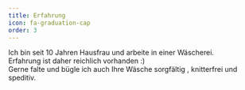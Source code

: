 ```yaml
---
title: Erfahrung
icon: fa-graduation-cap
order: 3
---
```


Ich bin seit 10 Jahren Hausfrau und arbeite in einer Wäscherei.  
Erfahrung ist daher reichlich vorhanden :)  
Gerne falte und bügle ich auch Ihre Wäsche sorgfältig , knitterfrei und speditiv.
